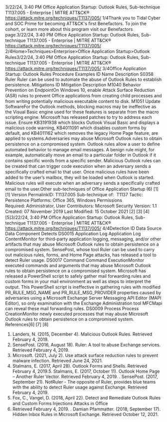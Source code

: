 3/22/24, 3:40 PM Oﬃce Application Startup: Outlook Rules, Sub-technique T1137.005 - Enterprise | MITRE ATT&CK®
https://attack.mitre.org/techniques/T1137/005/ 1/4Thank you to Tidal Cyber and SOC Prime for becoming ATT&CK's ﬁrst Benefactors. To join the cohort, or learn more about this program visit our
Benefactors page.3/22/24, 3:40 PM Oﬃce Application Startup: Outlook Rules, Sub-technique T1137.005 - Enterprise | MITRE ATT&CK®
https://attack.mitre.org/techniques/T1137/005/ 2/4Home>Techniques>Enterprise>Oﬃce Application Startup>Outlook Rules3/22/24, 3:40 PM Oﬃce Application Startup: Outlook Rules, Sub-technique T1137.005 - Enterprise | MITRE ATT&CK®
https://attack.mitre.org/techniques/T1137/005/ 3/4Oﬃce Application Startup: Outlook Rules
Procedure Examples
ID Name Description
S0358 Ruler Ruler can be used to automate the abuse of Outlook Rules to establish persistence.
Mitigations
ID Mitigation Description
M1040 Behavior
Prevention on
EndpointOn Windows 10, enable Attack Surface Reduction (ASR) rules to prevent Oﬃce applications from creating
child processes and from writing potentially malicious executable content to disk. 
M1051 Update
SoftwareFor the Outlook methods, blocking macros may be ineffective as the Visual Basic engine used for these
features is separate from the macro scripting engine. Microsoft has released patches to try to address
each issue. Ensure KB3191938 which blocks Outlook Visual Basic and displays a malicious code warning,
KB4011091 which disables custom forms by default, and KB4011162 which removes the legacy Home
Page feature, are applied to systems.Adversaries may abuse Microsoft Outlook rules to obtain persistence on a compromised system. Outlook rules allow a user to deﬁne
automated behavior to manage email messages. A benign rule might, for example, automatically move an email to a particular folder in
Outlook if it contains speciﬁc words from a speciﬁc sender. Malicious Outlook rules can be created that can trigger code execution when an
adversary sends a speciﬁcally crafted email to that user.
Once malicious rules have been added to the user’s mailbox, they will be loaded when Outlook is started. Malicious rules will execute when
an adversary sends a speciﬁcally crafted email to the user.Other sub-techniques of Oﬃce Application Startup (6)
[1]
[1]
Version PermalinkID: T1137.005
Sub-technique of:  T1137
 
Tactic: Persistence
 
Platforms: Oﬃce 365, Windows
 
Permissions Required: Administrator, User
Contributors: Microsoft Security
Version: 1.1
Created: 07 November 2019
Last Modiﬁed: 15 October 2021
[2]
[3]
[4]
[5]3/22/24, 3:40 PM Oﬃce Application Startup: Outlook Rules, Sub-technique T1137.005 - Enterprise | MITRE ATT&CK®
https://attack.mitre.org/techniques/T1137/005/ 4/4Detection
ID Data Source Data Component Detects
DS0015 Application Log Application
Log ContentMonitor for third-party application logging, messaging, and/or other artifacts that may
abuse Microsoft Outlook rules to obtain persistence on a compromised system.
SensePost, whose tool Ruler can be used to carry out malicious rules, forms, and Home
Page attacks, has released a tool to detect Ruler usage.
DS0017 Command Command
ExecutionMonitor executed commands and arguments that may abuse Microsoft Outlook rules to
obtain persistence on a compromised system. Microsoft has released a PowerShell
script to safely gather mail forwarding rules and custom forms in your mail environment
as well as steps to interpret the output. This PowerShell script is ineffective in
gathering rules with modiﬁed PR\_RULE\_MSG\_NAME and PR\_RULE\_MSG\_PROVIDER
properties caused by adversaries using a Microsoft Exchange Server Messaging API
Editor (MAPI Editor), so only examination with the Exchange Administration tool
MFCMapi can reveal these mail forwarding rules.
DS0009 Process Process
CreationMonitor newly executed processes that may abuse Microsoft Outlook rules to obtain
persistence on a compromised system.
References[6]
[7]
[8]
1. Landers, N. (2015, December 4). Malicious Outlook Rules.
Retrieved February 4, 2019.
2. SensePost. (2016, August 18). Ruler: A tool to abuse
Exchange services. Retrieved February 4, 2019.
3. Microsoft. (2021, July 2). Use attack surface reduction rules to
prevent malware infection. Retrieved June 24, 2021.
4. Stalmans, E. (2017, April 28). Outlook Forms and Shells.
Retrieved February 4, 2019.5. Stalmans, E. (2017, October 11). Outlook Home Page –
Another Ruler Vector. Retrieved February 4, 2019.
 . SensePost. (2017, September 21). NotRuler - The opposite of
Ruler, provides blue teams with the ability to detect Ruler
usage against Exchange. Retrieved February 4, 2019.
7. Fox, C., Vangel, D. (2018, April 22). Detect and Remediate
Outlook Rules and Custom Forms Injections Attacks in Oﬃce
365. Retrieved February 4, 2019.
 . Damian Pfammatter. (2018, September 17). Hidden Inbox
Rules in Microsoft Exchange. Retrieved October 12, 2021.
